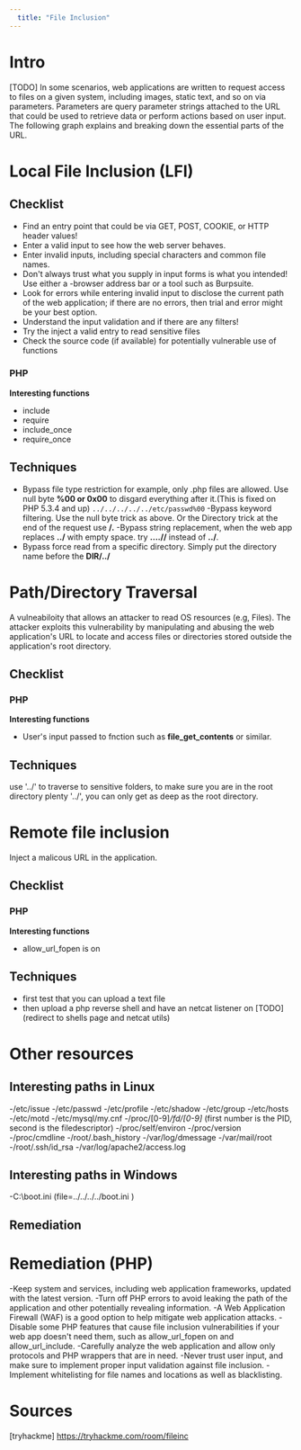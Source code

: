```yaml
---
  title: "File Inclusion"
---
```


# Intro
[TODO] In some scenarios, web applications are written to request access to files on a given system, including images, static text, and so on via parameters. Parameters are query parameter strings attached to the URL that could be used to retrieve data or perform actions based on user input. The following graph explains and breaking down the essential parts of the URL.

# Local File Inclusion (LFI)
## Checklist
- Find an entry point that could be via GET, POST, COOKIE, or HTTP header values!
- Enter a valid input to see how the web server behaves.
- Enter invalid inputs, including special characters and common file names.
- Don't always trust what you supply in input forms is what you intended! Use either a -browser address bar or a tool such as Burpsuite.
- Look for errors while entering invalid input to disclose the current path of the web application; if there are no errors, then trial and error might be your best option.
- Understand the input validation and if there are any filters!
- Try the inject a valid entry to read sensitive files
- Check the source code (if available) for potentially vulnerable use of functions
### PHP
**Interesting functions**
- include
- require
- include_once 
- require_once 

## Techniques
- Bypass file type restriction for example, only .php files are allowed. Use null byte **%00 or 0x00** to disgard everything after it.(This is fixed on PHP 5.3.4 and up)
`../../../../../etc/passwd%00`
-Bypass keyword filtering. Use the null byte trick as above. Or the Directory trick
at the end of the request use **/.**
-Bypass string replacement, when the web app replaces **../** with empty space.
try **....//** instead of **../**.
- Bypass force read from a specific directory. Simply put the directory name before the **DIR/../**

# Path/Directory Traversal
A vulneabiloity that allows an attacker to read OS resources (e.g, Files). The attacker exploits this vulnerability by manipulating and abusing the web application's URL to locate and access files or directories stored outside the application's root directory.
## Checklist
### PHP
**Interesting functions**
- User's input passed to fnction such as **file_get_contents** or similar.
## Techniques
use '../' to traverse to sensitive folders, to make sure you are in the root directory plenty '../', you can only get as deep as the root directory.

# Remote file inclusion
Inject a malicous URL in the application.
## Checklist
### PHP
**Interesting functions**
- allow_url_fopen is on
## Techniques
- first test that you can upload a text file
- then upload a php reverse shell and have an netcat listener on [TODO] (redirect to shells page and netcat utils)

# Other resources
## Interesting paths in Linux
-/etc/issue
-/etc/passwd
-/etc/profile
-/etc/shadow
-/etc/group
-/etc/hosts
-/etc/motd
-/etc/mysql/my.cnf
-/proc/[0-9]*/fd/[0-9]*   (first number is the PID, second is the filedescriptor)
-/proc/self/environ
-/proc/version
-/proc/cmdline
-/root/.bash_history
-/var/log/dmessage
-/var/mail/root
-/root/.ssh/id_rsa
-/var/log/apache2/access.log

##  Interesting paths in Windows
-C:\boot.ini (file=../../../../boot.ini )

## Remediation
# Remediation (PHP)
-Keep system and services, including web application frameworks, updated with the latest version.
-Turn off PHP errors to avoid leaking the path of the application and other potentially revealing information.
-A Web Application Firewall (WAF) is a good option to help mitigate web application attacks.
-Disable some PHP features that cause file inclusion vulnerabilities if your web app doesn't need them, such as allow_url_fopen on and allow_url_include.
-Carefully analyze the web application and allow only protocols and PHP wrappers that are in need.
-Never trust user input, and make sure to implement proper input validation against file inclusion.
-Implement whitelisting for file names and locations as well as blacklisting.


# Sources
[tryhackme] https://tryhackme.com/room/fileinc
